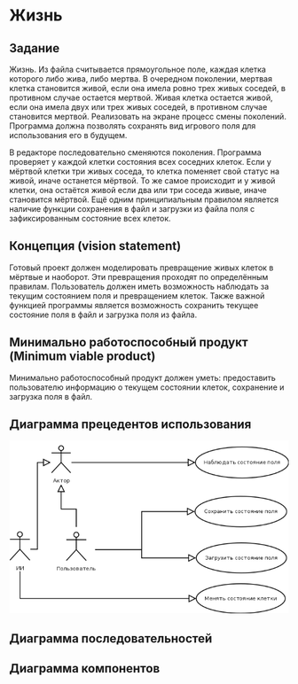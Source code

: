 # Жизнь

## Задание
Жизнь. Из файла считывается прямоугольное поле, каждая клетка которого либо жива, либо мертва. В очередном поколении, мертвая клетка становится живой, если она имела ровно трех живых соседей, в противном случае остается мертвой. Живая клетка остается живой, если она имела двух или трех живых соседей, в противном случае становится мертвой. Реализовать на экране процесс смены поколений. Программа должна позволять сохранять вид игрового поля для использования его в будущем.

В редакторе последовательно сменяются поколения. Программа проверяет у каждой клетки состояния всех соседних клеток. Если у мёртвой клетки три живых соседа, то клетка поменяет свой статус на живой, иначе останется мёртвой. То же самое происходит и у живой клетки, она остаётся живой если два или три соседа живые, иначе становится мёртвой. Ещё одним принципиальным правилом является наличие функции сохранения в файл и загрузки из файла поля с зафиксированным состояние всех клеток.

## Концепция (vision statement)
Готовый проект должен моделировать превращение живых клеток в мёртвые и наоборот. Эти превращения проходят по определённым правилам. Пользователь должен иметь возможность наблюдать за текущим состоянием поля и превращением клеток. Также важной функцией программы является возможность сохранить текущее состояние поля в файл и загрузка поля из файла. 

## Минимально работоспособный продукт (Minimum viable product)
Минимально работоспособный продукт должен уметь: предоставить пользователю информацию о текущем состоянии клеток, сохранение и загрузка поля в файл.

## Диаграмма прецедентов использования
![alt tag](report/Диаграмма1.png)

## Диаграмма последовательностей

## Диаграмма компонентов
